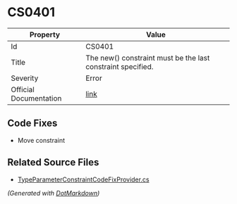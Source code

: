 # CS0401

| Property               | Value                                                             |
| ---------------------- | ----------------------------------------------------------------- |
| Id                     | CS0401                                                            |
| Title                  | The new\(\) constraint must be the last constraint specified\.    |
| Severity               | Error                                                             |
| Official Documentation | [link](http://docs.microsoft.com/en-us/dotnet/csharp/misc/cs0401) |

## Code Fixes

* Move constraint

## Related Source Files

* [TypeParameterConstraintCodeFixProvider.cs](../../src/CodeFixes/CSharp/CodeFixes/TypeParameterConstraintCodeFixProvider.cs)

*\(Generated with [DotMarkdown](http://github.com/JosefPihrt/DotMarkdown)\)*